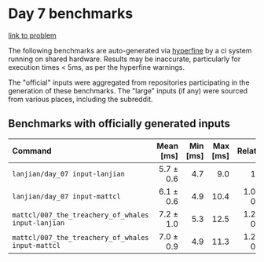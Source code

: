 # Day 7 benchmarks

[link to problem](http://adventofcode.com/2021/day/7)

The following benchmarks are auto-generated via [hyperfine](https://github.com/sharkdp/hyperfine) by a ci system running on shared hardware. Results may be inaccurate, particularly for execution times < 5ms, as per the hyperfine warnings.

The "official" inputs were aggregated from repositories participating in the generation of these benchmarks. The "large" inputs (if any) were sourced from various places, including the subreddit.

## Benchmarks with officially generated inputs
| Command | Mean [ms] | Min [ms] | Max [ms] | Relative |
|:---|---:|---:|---:|---:|
| `lanjian/day_07 input-lanjian` | 5.7 ± 0.6 | 4.7 | 9.0 | 1.00 |
| `lanjian/day_07 input-mattcl` | 6.1 ± 0.6 | 4.9 | 10.4 | 1.07 ± 0.15 |
| `mattcl/007_the_treachery_of_whales input-lanjian` | 7.2 ± 1.0 | 5.3 | 12.5 | 1.27 ± 0.22 |
| `mattcl/007_the_treachery_of_whales input-mattcl` | 7.0 ± 0.9 | 4.9 | 11.3 | 1.22 ± 0.20 |
